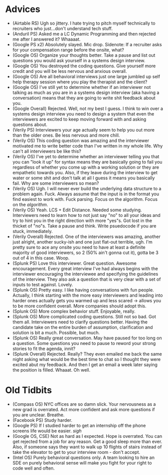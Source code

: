 # Advices 

* (Airtable RS) Ugh so jittery. I hate trying to pitch myself technically to recruiters who just...don't understand tech stuff.
* (Anduril PS) Asked me a LC Dynamic Programming and then rejected me after I answered it? Whaaaat.
* (Google PS x2) Absolutely slayed. Mic drop. Sidenote: If a recruiter asks for your compensation range before the onsite, what?
* (Google OS) Organize your thoughts better. Take a pause and list out questions you would ask yourself in a systems design interview.
* (Google OS) You destroyed the coding questions. Give yourself more credit and you will be less nervous and anxious overall.
* (Google OS) Are all behavioral interviews just one large jumbled up self help therapy session where you play the therapist and the client?
* (Google OS) I've still yet to determine whether if an interviewer not talking as much as you are in a systems design interview (aka having a conversation) means that they are going to write shit feedback about you.
* (Google Overall) Rejected. Well, not my best I guess. I think to win over a systems design interview you need to design a system that even the interviewers are excited to keep moving forward with and asking questions about.
* (Verily PS) Interviewers your age actually seem to help you out more than the older ones. Be less nervous and more chill.
* (Verily OS) This coding question was amazing and the interviewer motivated me to write better code than I've written in my whole life. Why can't all interviewers be like this?
* (Verily OS) I've yet to determine whether an interviewer telling you that you can "look it up" for syntax means they are basically going to fail you regardless of whether you come up with a working solution or they are empathetic towards you. Also, if they leave during the interview to get water or some shit and don't talk at all I guess it means you basically fail. Why are some interviewers so mean?
* (Verily OS) Ugh. I will never ever build the underlying data structure to a problem again. Fuck. Always assume that the input is in the format you find easiest to work with. Fuck parsing. Focus on the algorithm. Focus on the *algorithm*.
* (Verily OS) Yeah. LCS + Edit Distance. Needed some studying. Interviewers need to learn how to not just say "no" to all your ideas and try to hint you in the right direction with more "yes"s. Got lost in the thicket of "no"s. Take a pause and think. Write psuedocode if you are stuck, immediately.
* (Verily Overall) Rejected. One of the interviewers was amazing, another just alright, another sucky-ish and one just flat-out terrible, ugh. I'm pretty sure to ace any onsite you need to have at least a definite majority of good interviewers, so 2 (50% ain't gonna cut it), gotta be 3 out of 4 in this case. Woop.
* (Splunk PS) Love this interviewer. Great question. Awesome encouragement. Every great interview I've had always begins with the interviewer encouraging the interviewee and specifying the guidelines of the interview. They also ask a question that is very clear with a set of inputs to test against. Lovely.
* (Splunk OS) Pretty easy. I like having conversations with fun people. Actually, I think starting with the more easy interviewers and leading into harder ones actually gets you warmed up and less scared -> allows you to be more confident overall. More companies should adopt this.
* (Splunk OS) More complex behavior stuff. Enjoyable, really.
* (Splunk OS) More complicated coding questions. Still not so bad. Got them all. Interviewers need to clarify questions better. Having the candidate take on the entire burden of assumption, clarification and solution is bit a much. Possible, but much.
* (Splunk OS) Really great conversation. May have paused for too long on a question. Some questions you need to pause to reword your strong stories to fit the agenda, innit?
* (Splunk Overall) Rejected. Really? They even emailed me back the same night asking what would be the best time to chat so I thought they were excited abut my feedback. And then I get an email a week later saying the position is filled. Whaaat. Oh well.

# Old Tidbits

* (Compass OS) NYC offices are so damn slick. Your nervousness as a new grad is overrated. Act more confident and ask more questions if you are unclear. Breathe.
* (Facebook PS) Study harder.
* (Google PS) If I studied harder to get an internship off the phone screens life would be easier. *sigh*
* (Google OS, CSE) Not as hard as I expected. Hope is overrated. You can get rejected from a job for any reason. Get a good sleep more than ever. Also, if someone says they want to walk up 10 flights of stairs instead of take the elevator to get to your interview room - don't accept.
* (Intel OS) Purely behavioral questions only. A team looking to hire an SDE on purely behavioral sense will make you fight for your right to code well and often.
